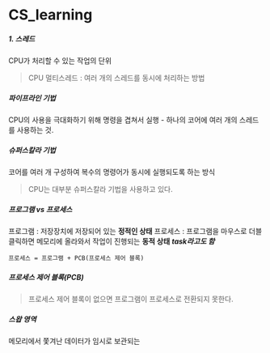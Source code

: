 # CS_learning

##### 1. 스레드
CPU가 처리할 수 있는 작업의 단위
> CPU 멀티스레드 : 여러 개의 스레드를 동시에 처리하는 방법

##### 파이프라인 기법
CPU의 사용을 극대화하기 위해 명령을 겹쳐서 실행 - 하나의 코어에 여러 개의 스레드를 사용하는 것.

##### 슈퍼스칼라 기법
코어를 여러 개 구성하여 복수의 명령어가 동시에 실행되도록 하는 방식
> CPU는 대부분 슈퍼스칼라 기법을 사용하고 있다.

##### 프로그램 vs 프로세스
프로그램 : 저장장치에 저장되어 있는 **정적인 상태**
프로세스 : 프로그램을 마우스로 더블클릭하면 메모리에 올라와서 작업이 진행되는 **동적 상태** ***task라고도 함***
```
프로세스 = 프로그램 + PCB(프로세스 제어 블록)
```

##### 프로세스 제어 블록(PCB)

>프로세스 제어 블록이 없으면 프로그램이 프로세스로 전환되지 못한다.

##### 스왑 영역
메모리에서 쫓겨난 데이터가 임시로 보관되는 
